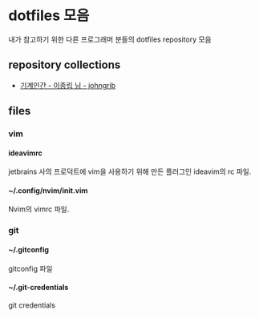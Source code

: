# dotfiles 모음

내가 참고하기 위한 다른 프로그래머 분들의 dotfiles repository 모음

## repository collections

* [기계인간 - 이종립 님 - johngrib](https://github.com/johngrib/dotfiles)

## files

### vim

#### ideavimrc

jetbrains 사의 프로덕트에 vim을 사용하기 위해 만든 플러그인 ideavim의 rc 파일.

#### ~/.config/nvim/init.vim

Nvim의 vimrc 파일.

### git

#### ~/.gitconfig

gitconfig 파일

#### ~/.git-credentials

git credentials

